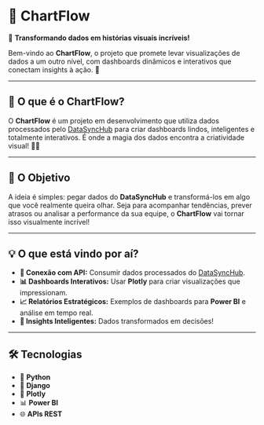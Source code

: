 # 🚀 **ChartFlow**  

🎨 **Transformando dados em histórias visuais incríveis!**  

Bem-vindo ao **ChartFlow**, o projeto que promete levar visualizações de dados a um outro nível, com dashboards dinâmicos e interativos que conectam insights à ação. 🌟  

---

## 🧐 **O que é o ChartFlow?**  
O **ChartFlow** é um projeto em desenvolvimento que utiliza dados processados pelo [DataSyncHub](https://github.com/vivinfor/DataSyncHub) para criar dashboards lindos, inteligentes e totalmente interativos. É onde a magia dos dados encontra a criatividade visual! 🎩✨  

---

## 🎯 **O Objetivo**  
A ideia é simples: pegar dados do **DataSyncHub** e transformá-los em algo que você realmente queira olhar. Seja para acompanhar tendências, prever atrasos ou analisar a performance da sua equipe, o **ChartFlow** vai tornar isso visualmente incrível!  

---

## 💡 **O que está vindo por aí?**  
- **🔗 Conexão com API:** Consumir dados processados do [DataSyncHub](https://github.com/vivinfor/DataSyncHub).  
- **📊 Dashboards Interativos:** Usar **Plotly** para criar visualizações que impressionam.  
- **📈 Relatórios Estratégicos:** Exemplos de dashboards para **Power BI** e análise em tempo real.  
- **🧠 Insights Inteligentes:** Dados transformados em decisões!  

---

## 🛠️ **Tecnologias**  
- 🐍 **Python**  
- 🧩 **Django**  
- 🎨 **Plotly**  
- 📊 **Power BI**  
- 🌐 **APIs REST**  



